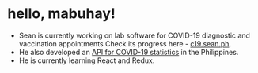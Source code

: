 # hello, mabuhay!

- Sean is currently working on lab software for COVID-19 diagnostic and vaccination appointments Check its progress here - [c19.sean.ph](https://c19.sean.ph).
- He also developed an [API for COVID-19 statistics](https://github.com/seanvelasco/PH-COVID-19-API) in the Philippines.
- He is currently learning React and Redux.
